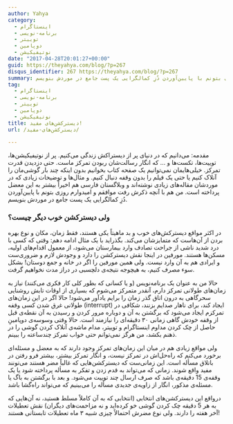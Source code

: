```yaml
---
author: Yahya
category:
  - اینستاگرام
  - برنامه-نویسی
  - توییتر
  - دوپامین
  - نوتیفیکیشن
date: "2017-04-28T20:01:27+00:00"
guid: https://theyahya.com/blog/?p=267
disqus_identifier: 267 https://theyahya.com/blog/?p=267
summary: مقدمه:‌ می‌دانیم که در دنیای پر از دیستراکش زندگی می‌کنیم. پر از نوتیفیکیشن‌ها، توییت‌ها، تکست‌ها و … که انگار رسالت‌شان ربودن تمرکز ماست. حتی دزدیدن قدرت تمرکز. خیلی‌هایمان نمی‌توانیم یک صفحه کتاب بخوانیم بدون اینکه چند بار گوشی‌مان را آنلاک کنیم یا حتی یک فیلم را بدون وقفه دنبال کنیم. و مثال‌ها و توضیحات زیادی که در موردشان مقاله‌های زیادی نوشته‌اند و وبلاگستان فارسی هم اخیراً بیشتر به این معضل پرداخته است. من هم با آنچه ذکرش رفت موافقم و امیدوارم روزی بتونم با پایین‌آوردن دُزِ کمالگرایی یک پست جامع در موردش بنویسم.
tag:
  - اینستاگرام
  - برنامه-نویسی
  - توییتر
  - دوپامین
  - نوتیفیکیشن
title: دیسترکشن‌های مفید!
url: /دیسترکشن‌های-مفید/

---
```

مقدمه:‌ می‌دانیم که در دنیای پر از دیستراکش زندگی می‌کنیم. پر از نوتیفیکیشن‌ها، توییت‌ها، تکست‌ها و … که انگار رسالت‌شان ربودن تمرکز ماست. حتی دزدیدن قدرت تمرکز. خیلی‌هایمان نمی‌توانیم یک صفحه کتاب بخوانیم بدون اینکه چند بار گوشی‌مان را آنلاک کنیم یا حتی یک فیلم را بدون وقفه دنبال کنیم. و مثال‌ها و توضیحات زیادی که در موردشان مقاله‌های زیادی نوشته‌اند و وبلاگستان فارسی هم اخیراً بیشتر به این معضل پرداخته است. من هم با آنچه ذکرش رفت موافقم و امیدوارم روزی بتونم با پایین‌آوردن دُزِ کمالگرایی یک پست جامع در موردش بنویسم.

### ولی دیسترکشن خوب دیگر چیست؟

در‌ اکثر مواقع دیسترکش‌های خوب و بد ماهیتاً یکی هستند، فقط زمان، مکان و نوع بهره بردن از آن‌هاست که متمایزشان می‌کند. بگذراید با یک مثال ادامه دهم: وقتی که کسی با درد شدید ناشی از جراحت تصادف وارد بیمارستان می‌شود، از معمول اقدام‌های اولیه، مسکن‌ها هستند. مورفین در اینجا نقش دیسترکشن را دارد و وجودش لازم و ضروری‌ست و ایرادی هم به آن وارد نیست. ولی همین مورفین را اگر در خانه و جمع دوستان! بشکل سوء مصرف کنیم، به هیچوجه نتیجه‌ی دلچسبی در دراز مدت نخواهیم گرفت.

حالا من به عنوان یک برنامه‌نویس (و یا کسانی که بطور کلی کار فکری می‌کنند) نیاز به زمان‌های طولانی تمرکز دارم، آنقدر متمرکز می‌شوم که بسیاری از اوقات تابش روشنایی سحرگاهی به درون اتاق گذر زمان را برایم یاد‌آور می‌شود! حالا اگر در این زمان‌های طولانی غرق شدن کسی وقفه (interrupt) ایجاد کند، برای ناهار صدایم بزنند، شکافی در تمرکزم ایجاد می‌شود که برگشتن به آن و دوباره مرور کردن و رسیدن به آن نقطه‌‌ی قبل از وقفه خودش گاهی زمانی ۳۰ دقیقه‌ای را نیازمند است. حالا وقتی وسوسه‌ی دوپامینِ‌ حاصل از چک کردن مداوم اینستاگرام و توییتر، مدام ماشه‌ی آنلاک کردن گوشی را در ذهنم بکشد، من هرگز نمی‌توانم حتی خواب تمرکز چندساعته را ببینم.

ولی مواقع زیادی هم در میان این زمان‌های تمرکز وجود دارند که به معضل و مسئله‌ای برخورد می‌کنم که راه‌حل‌اش در تمرکز نیست، و انگار تمرکز بیشتر، بیشتر فرو رفتن در باتلاق مسأله است. این زمانی‌ست که دیسترکشن‌هایی که غالباً مضر هستند می‌تونند مفید واقع شوند. زمانی که می‌تواند به قدم زدن و تفکر به مسأله پرداخته شود یا یک وقفه‌ی 15 دقیقه‌ی باشد که صرف ارسال چند توییت می‌شود. و بعد با برگشتن به باگ یا مسئله‌ی مذکور، انگار از زاویه‌ی جدیدی مسأله را می‌بینیم که می‌تواند راه‌گشا باشد.

در‌واقع این دیسترکشن‌های انتخابی (انتخابی که به آن کاملاً مسلط هستید، نه آن‌هایی که به هر 5 دقیقه چک کردن گوشی خو کرده‌اید و نه مزاحمت‌های دیگران) نقش تعطیلات آخر هفته را دارند. ولی نوع مضرش احتمالاً چیزی شبیه ۳ ماه تعطیلات تابستانی هستند!
